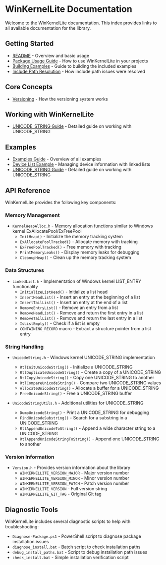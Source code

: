 # WinKernelLite Documentation

Welcome to the WinKernelLite documentation. This index provides links to all available documentation for the library.

## Getting Started

- [README](../README.md) - Overview and basic usage
- [Package Usage Guide](package_usage.md) - How to use WinKernelLite in your projects
- [Building Examples](building_examples.md) - Guide to building the included examples
- [Include Path Resolution](include_path_resolution.md) - How include path issues were resolved

## Core Concepts

- [Versioning](versioning.md) - How the versioning system works

## Working with WinKernelLite

- [UNICODE_STRING Guide](working_with_unicode_string.md) - Detailed guide on working with UNICODE_STRING

## Examples

- [Examples Guide](examples_guide.md) - Overview of all examples
- [Device List Example](example_devices_list.md) - Managing device information with linked lists
- [UNICODE_STRING Guide](working_with_unicode_string.md) - Detailed guide on working with UNICODE_STRING

## API Reference

WinKernelLite provides the following key components:

### Memory Management

- `KernelHeapAlloc.h` - Memory allocation functions similar to Windows kernel ExAllocatePool/ExFreePool
  - `InitHeap()` - Initialize the memory tracking system
  - `ExAllocatePoolTracked()` - Allocate memory with tracking
  - `ExFreePoolTracked()` - Free memory with tracking
  - `PrintMemoryLeaks()` - Display memory leaks for debugging
  - `CleanupHeap()` - Clean up the memory tracking system

### Data Structures

- `LinkedList.h` - Implementation of Windows kernel LIST_ENTRY functionality
  - `InitializeListHead()` - Initialize a list head
  - `InsertHeadList()` - Insert an entry at the beginning of a list
  - `InsertTailList()` - Insert an entry at the end of a list
  - `RemoveEntryList()` - Remove an entry from a list
  - `RemoveHeadList()` - Remove and return the first entry in a list
  - `RemoveTailList()` - Remove and return the last entry in a list
  - `IsListEmpty()` - Check if a list is empty
  - `CONTAINING_RECORD` macro - Extract a structure pointer from a list entry

### String Handling

- `UnicodeString.h` - Windows kernel UNICODE_STRING implementation
  - `RtlInitUnicodeString()` - Initialize a UNICODE_STRING
  - `RtlDuplicateUnicodeString()` - Create a copy of a UNICODE_STRING
  - `RtlCopyUnicodeString()` - Copy one UNICODE_STRING to another
  - `RtlCompareUnicodeString()` - Compare two UNICODE_STRING values
  - `AllocateUnicodeString()` - Allocate a buffer for a UNICODE_STRING
  - `FreeUnicodeString()` - Free a UNICODE_STRING buffer

- `UnicodeStringUtils.h` - Additional utilities for UNICODE_STRING
  - `DumpUnicodeString()` - Print a UNICODE_STRING for debugging
  - `FindUnicodeSubstring()` - Search for a substring in a UNICODE_STRING
  - `RtlAppendUnicodeToString()` - Append a wide character string to a UNICODE_STRING
  - `RtlAppendUnicodeStringToString()` - Append one UNICODE_STRING to another

### Version Information

- `Version.h` - Provides version information about the library
  - `WINKERNELLITE_VERSION_MAJOR` - Major version number
  - `WINKERNELLITE_VERSION_MINOR` - Minor version number
  - `WINKERNELLITE_VERSION_PATCH` - Patch version number
  - `WINKERNELLITE_VERSION` - Full version string
  - `WINKERNELLITE_GIT_TAG` - Original Git tag

## Diagnostic Tools

WinKernelLite includes several diagnostic scripts to help with troubleshooting:

- `Diagnose-Package.ps1` - PowerShell script to diagnose package installation issues
- `diagnose_install.bat` - Batch script to check installation paths
- `debug_install_paths.bat` - Script to debug installation path issues
- `check_install.bat` - Simple installation verification script
